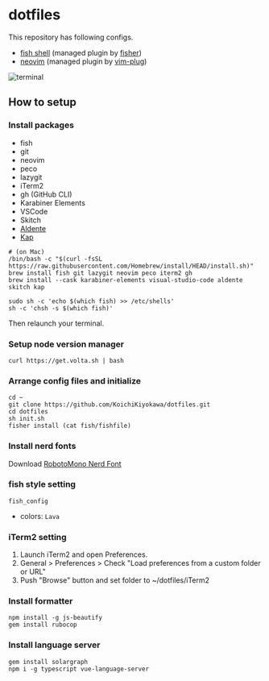 # dotfiles

This repository has following configs.

- [fish shell](https://github.com/fish-shell/fish-shell) (managed plugin by [fisher](https://github.com/jorgebucaran/fisher))
- [neovim](https://github.com/neovim/neovim) (managed plugin by [vim-plug](https://github.com/junegunn/vim-plug))

![terminal](https://user-images.githubusercontent.com/40315079/73604430-e7f17b00-45d3-11ea-9441-a1461f561844.png)

## How to setup

### Install packages

- fish
- git
- neovim
- peco
- lazygit
- iTerm2
- gh (GitHub CLI)
- Karabiner Elements
- VSCode
- Skitch
- [Aldente](https://github.com/davidwernhart/AlDente)
- [Kap](https://getkap.co/)

```
# (on Mac)
/bin/bash -c "$(curl -fsSL https://raw.githubusercontent.com/Homebrew/install/HEAD/install.sh)"
brew install fish git lazygit neovim peco iterm2 gh
brew install --cask karabiner-elements visual-studio-code aldente skitch kap

sudo sh -c 'echo $(which fish) >> /etc/shells'
sh -c 'chsh -s $(which fish)'
```

Then relaunch your terminal.

### Setup node version manager

```
curl https://get.volta.sh | bash
```

### Arrange config files and initialize

```
cd ~
git clone https://github.com/KoichiKiyokawa/dotfiles.git
cd dotfiles
sh init.sh
fisher install (cat fish/fishfile)
```

### Install nerd fonts

Download [RobotoMono Nerd Font](https://github.com/ryanoasis/nerd-fonts/raw/master/patched-fonts/RobotoMono/Medium/complete/Roboto%20Mono%20Medium%20Nerd%20Font%20Complete.ttf)

### fish style setting

```
fish_config
```

- colors: `Lava`

### iTerm2 setting

1. Launch iTerm2 and open Preferences.
1. General > Preferences > Check "Load preferences from a custom folder or URL"
1. Push "Browse" button and set folder to ~/dotfiles/iTerm2

### Install formatter

```
npm install -g js-beautify
gem install rubocop
```

### Install language server

```
gem install solargraph
npm i -g typescript vue-language-server
```
